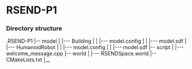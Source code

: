 # RSEND-P1

### Directory structure
.RSEND-P1
|-- model
|   |--- Building
|   |    |--- model.config
|   |    |--- model.sdf
|   |--- HumanoidRobot
|   |    |--- model.config
|   |    |--- model.sdf
|-- script
|   |--- welcome_message.cpp
|-- world
|   |--- RSENDSpace.world
|-- CMakeLists.txt
|__
